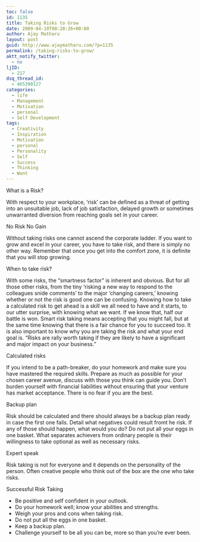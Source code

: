 ```yaml
---
toc: false
id: 1135
title: Taking Risks to Grow
date: 2009-04-10T00:20:26+00:00
author: Ajay Matharu
layout: post
guid: http://www.ajaymatharu.com/?p=1135
permalink: /taking-risks-to-grow/
aktt_notify_twitter:
  - no
ljID:
  - 217
dsq_thread_id:
  - 465390127
categories:
  - life
  - Management
  - Motivation
  - personal
  - Self Development
tags:
  - Creativity
  - Inspiration
  - Motivation
  - personal
  - Personality
  - Self
  - Success
  - Thinking
  - Want
---
```

What is a Risk?

With respect to your workplace, &#8216;risk&#8217; can be defined as a threat of getting into an unsuitable job, lack of job satisfaction, delayed growth or sometimes unwarranted diversion from reaching goals set in your career.

No Risk No Gain

Without taking risks one cannot ascend the corporate ladder. If you want to grow and excel in your career, you have to take risk, and there is simply no other way. Remember that once you get into the comfort zone, it is definite that you will stop growing.

When to take risk?

With some risks, the &#8220;smartness factor&#8221; is inherent and obvious. But for all those other risks, from the tiny &#8216;risking a new way to respond to the colleagues snide comments&#8217; to the major &#8216;changing careers,&#8217; knowing whether or not the risk is good one can be confusing. Knowing how to take a calculated risk to get ahead is a skill we all need to have and it starts, to our utter surprise, with knowing what we want. If we know that, half our battle is won. Smart risk taking means accepting that you might fall, but at the same time knowing that there is a fair chance for you to succeed too. It is also important to know why you are taking the risk and what your end goal is. &#8220;Risks are rally worth taking if they are likely to have a significant and major impact on your business.&#8221;

Calculated risks

If you intend to be a path-breaker, do your homework and make sure you have mastered the required skills. Prepare as much as possible for your chosen career avenue, discuss with those you think can guide you. Don&#8217;t burden yourself with financial liabilities without ensuring that your venture has market acceptance. There is no fear if you are the best.

Backup plan

Risk should be calculated and there should always be a backup plan ready in case the first one fails. Detail what negatives could result fromt he risk. If any of those should happen, what would you do? Do not put all your eggs in one basket. What separates achievers from ordinary people is their willingness to take optional as well as necessary risks.

Expert speak

Risk taking is not for everyone and it depends on the personality of the person. Often creative people who think out of the box are the one who take risks.

Successful Risk Taking

  * Be positive and self confident in your outlook.
  * Do your homework well; know your abilities and strengths.
  * Weigh your pros and cons when taking risk.
  * Do not put all the eggs in one basket.
  * Keep a backup plan.
  * Challenge yourself to be all you can be, more so than you&#8217;re ever been.
